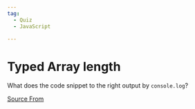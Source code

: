 ```yaml
---
tag:
  - Quiz
  - JavaScript

---
```

  
# Typed Array length

What does the code snippet to the right output by `console.log`?


[Source From](https://bigfrontend.dev/quiz/Typed-Array-length)

  